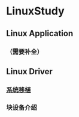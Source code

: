 # LinuxStudy 
## Linux Application
### （需要补全）
## Linux Driver
### [系统移植](https://github.com/TimChanCHN/LinuxStudy/blob/master/Linux%E7%B3%BB%E7%BB%9F%E7%A7%BB%E6%A4%8D)
### 块设备介绍

